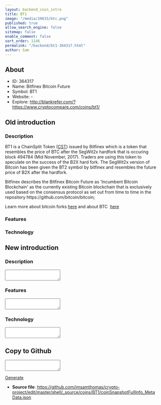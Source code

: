 ```yaml
---
layout: backend_coin_intro
title: BT1
image: "/media/19633/btc.png"
published: true
allow_search_engine: false
sitemap: false
enable_comment: false
sort_order: 1146
permalink: "/backend/bt1-364317.html"
author: Sam
---
```


## About

- ID: 364317
- Name: Bitfinex Bitcoin Future
- Symbol: BT1
- Website: -
- Explore: http://blankrefer.com/?https://www.cryptocompare.com/coins/bt1/


## Old introduction

### Description

<p>BT1 is a ChainSplit Token (<a href="https://www.bitfinex.com/posts/221​">CST</a>) issued by Bitfinex which is a token that resembles the price of BTC after the SegWit2x hardfork that is occuring block 494784 (Mid November, 2017). Traders are using this token to speculate on the success of the B2X hard fork. The SegWit2x version of Bitcoin has been given the BT2 symbol by bitfinex and resembles the future price of B2X after the hardfork.</p><p>Bitfinex describes the Bitfinex Bitcoin Future as &#39;Incumbent Bitcoin Blockchain&#39; as <span>the currently existing Bitcoin blockchain that is exclusively used based on the consensus protocol as set out from time to time in the repository https://github.com/bitcoin/bitcoin;</span></p><p>Learn more about bitcoin forks <a href="https://www.cryptocompare.com/coins/guides/a-guide-to-bitcoin-forks/">here</a> and about BTC  <a href="https://www.cryptocompare.com/coins/btc/overview">here</a></p>

### Features


### Technology




## New introduction


### Description
<textarea id="meta_description" name="description"></textarea>

### Features
<textarea id="meta_features" name="features"></textarea>

### Technology
<textarea id="meta_technology" name="technology"></textarea>


## Copy to Github

<textarea id="coinsnapshotfullinfo_metadata"></textarea>

<a href="#gen" onclick="generateMetaDatJson()">Generate</a>

- **Source file**: <a href="https://github.com/imsamthomas/crypto-project/edit/master/shell/_source/coins/BT1/coinSnapshotFullInfo_MetaData.json">https://github.com/imsamthomas/crypto-project/edit/master/shell/_source/coins/BT1/coinSnapshotFullInfo_MetaData.json</a>

